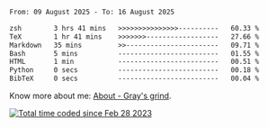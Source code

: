 <!--START_SECTION:waka-->

```txt
From: 09 August 2025 - To: 16 August 2025

zsh        3 hrs 41 mins   >>>>>>>>>>>>>>>----------   60.33 %
TeX        1 hr 41 mins    >>>>>>>------------------   27.66 %
Markdown   35 mins         >>-----------------------   09.71 %
Bash       5 mins          -------------------------   01.55 %
HTML       1 min           -------------------------   00.51 %
Python     0 secs          -------------------------   00.18 %
BibTeX     0 secs          -------------------------   00.04 %
```

<!--END_SECTION:waka-->

<!-- [![grayxu's github stats](https://github-readme-stats.vercel.app/api?username=grayxu&count_private=true&show_icons=true)](https://github.com/grayxu) -->

Know more about me: [About - Gray's grind](https://www.grayxu.cn/).
<p align="left">
  <a href="https://wakatime.com/@c69eb31e-43a1-463f-8968-c3449e386f57"><img src="https://wakatime.com/badge/user/c69eb31e-43a1-463f-8968-c3449e386f57.svg" title="Total time coded since Feb 28 2023" /></a>
</p>

